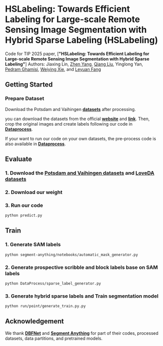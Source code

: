 # HSLabeling: Towards Efficient Labeling for Large-scale Remote Sensing Image Segmentation with Hybrid Sparse Labeling (HSLabeling)
Code for TIP 2025 paper, [**"HSLabeling: Towards Efficient Labeling for Large-scale Remote Sensing Image Segmentation with Hybrid Sparse Labeling"**]
Authors: Jiaxing Lin, <a href="https://scholar.google.com.hk/citations?user=y0r9pGQAAAAJ">Zhen Yang</a>, <a href="https://scholar.google.com/citations?user=U3dQBVMAAAAJ">Qiang Liu</a>, Yinglong Yan, <a href="https://scholar.google.com/citations?user=Gr9afd0AAAAJ&hl=en">Pedram Ghamisi</a>, <a href="https://scholar.google.com/citations?user=y0ha5lMAAAAJ">Weiying Xie</a>, and <a href="https://scholar.google.com/citations?hl=en&user=Gfa4nasAAAAJ">Leyuan Fang</a>

## Getting Started
### Prepare Dataset
Download the Potsdam and Vaihingen [<b>datasets</b>](https://drive.google.com/drive/folders/1CiYzJyBn1rV-xsrsYQ6o2HDQjdfnadHl) after processing.

you can download the datasets from the official [<b>website</b>](https://www.isprs.org/education/benchmarks/UrbanSemLab/2d-sem-label-vaihingen.aspx) and [<b>link</b>](https://github.com/Junjue-Wang/LoveDA). Then, crop the original images and create labels following our code in [<b>Dataprocess</b>](https://github.com/linjiaxing99/HSLabeling/tree/master/DataProcess).

If your want to run our code on your own datasets, the pre-process code is also available in [<b>Dataprocess</b>](https://github.com/linjiaxing99/HSLabeling/tree/master/DataProcess).

## Evaluate
### 1. Download the [<b>Potsdam and Vaihingen datasets</b>](https://www.isprs.org/education/benchmarks/UrbanSemLab/2d-sem-label-vaihingen.aspx) and [<b>LoveDA datasets</b>](https://github.com/Junjue-Wang/LoveDA)
### 2. Download our weight
### 3. Run our code
```bash
python predict.py
```

## Train 
### 1. Generate SAM labels
```bash 
python segment-anything/notebooks/automatic_mask_generator.py
```
### 2. Generate prospective scribble and block labels base on SAM labels
```bash 
python DataProcess/sparse_label_generator.py
```
### 3. Generate hybrid sparse labels and Train segmentation model
```bash 
python run/point/generate_train.py.py
```

## Acknowledgement
We thank [<b>DBFNet</b>](https://github.com/Luffy03/DBFNet) and [<b>Segment Anything</b>](https://github.com/facebookresearch/segment-anything) for part of their codes, processed datasets, data partitions, and pretrained models.


